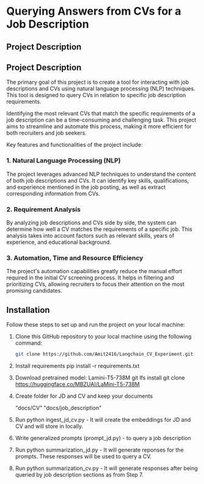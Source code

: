 # Querying Answers from CVs for a Job Description

## Project Description

## Project Description

The primary goal of this project is to create a tool for interacting with job descriptions and CVs using natural language processing (NLP) techniques. This tool is designed to query CVs in relation to specific job description requirements.

Identifying the most relevant CVs that match the specific requirements of a job description can be a time-consuming and challenging task. This project aims to streamline and automate this process, making it more efficient for both recruiters and job seekers.

Key features and functionalities of the project include:

### 1. Natural Language Processing (NLP)

The project leverages advanced NLP techniques to understand the content of both job descriptions and CVs. It can identify key skills, qualifications, and experience mentioned in the job posting, as well as extract corresponding information from CVs.

### 2. Requirement Analysis

By analyzing job descriptions and CVs side by side, the system can determine how well a CV matches the requirements of a specific job. This analysis takes into account factors such as relevant skills, years of experience, and educational background.


### 3. Automation, Time and Resource Efficiency

The project's automation capabilities greatly reduce the manual effort required in the initial CV screening process. It helps in filtering and prioritizing CVs, allowing recruiters to focus their attention on the most promising candidates.

## Installation

Follow these steps to set up and run the project on your local machine:


1. Clone this GitHub repository to your local machine using the following command:

   ```bash
   git clone https://github.com/Amit2416/Langchain_CV_Experiment.git

2. Install requirements
   pip install -r requirements.txt

3. Download pretrained model: Lamini-T5-738M
   git lfs install
   git clone https://huggingface.co/MBZUAI/LaMini-T5-738M

4. Create folder for JD and CV and keep your documents

   "docs/CV"
   "docs/job_description"

5. Run python ingest_jd_cv.py - It will create the embeddings for JD and CV and will store in locally. 

6. Write generalized prompts (prompt_jd.py) - to query a job description

7. Run python summarization_jd.py - It will generate reponses for the prompts. These responses will be used to query a CV.

8. Run python summarization_cv.py - It will generate responses after being queried by job description sections as from Step 7.







